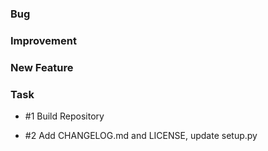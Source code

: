 ### Bug

### Improvement

### New Feature

### Task

- \#1 Build Repository

- \#2 Add CHANGELOG.md and LICENSE, update setup.py
